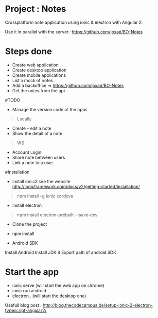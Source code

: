 
# Project : Notes
Crossplatform note application using ionic & electron with Angular 2.

Use it in parallel with the server : https://github.com/joxad/BO-Notes

# Steps done

- Create web application
- Create desktop application
- Create mobile applications
- List a mock of notes
- Add a backoffice => https://github.com/joxad/BO-Notes
- Get the notes from the api

#TODO

- Manage the version code of the apps

> Locally

- Create - edit a note
- Show the detail of a note

> WS

- Account Login
- Share note between users
- Link a note to a user

#Installation

- Install ionic2 see the website http://ionicframework.com/docs/v2/getting-started/installation/

> npm install -g ionic cordova

- Install electron

> npm install electron-prebuilt --save-dev

- Clone the project

- npm install

- Android SDK

Install Android
Install JDK 8
Export path of android SDK

# Start the app

- ionic serve (will start the web app on chrome)
- ionic run android
- electron . (will start the desktop one)

Usefull blog post : http://blog.thecodecampus.de/setup-ionic-2-electron-typescript-angular2/
